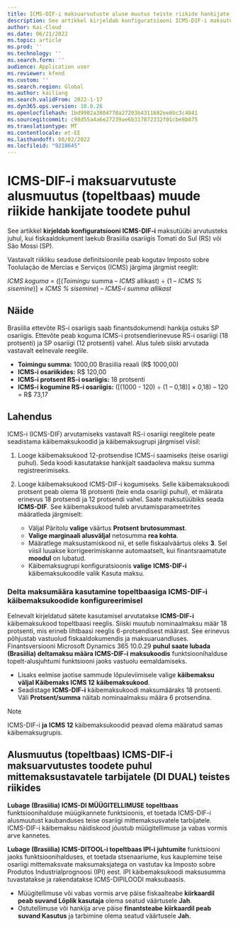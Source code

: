 ```yaml
---
title: ICMS-DIF-i maksuarvutuste aluse muutus teiste riikide hankijate toodete puhul
description: See artikkel kirjeldab konfiguratsiooni ICMS-DIF-i maksutüübi arvutusteks juhul, kui fiskaaldokument laekub Brasiilia osariigis Tomati do Sul (RS) või São Mossi (SP).
author: Kai-Cloud
ms.date: 06/21/2022
ms.topic: article
ms.prod: ''
ms.technology: ''
ms.search.form: ''
audience: Application user
ms.reviewer: kfend
ms.custom: ''
ms.search.region: Global
ms.author: kailiang
ms.search.validFrom: 2022-1-17
ms.dyn365.ops.version: 10.0.26
ms.openlocfilehash: 1bd9982a3804778a27203b4311682ee8bc3c4841
ms.sourcegitcommit: c98d55a4a6e27239ae6b317872332f01cbe8b875
ms.translationtype: MT
ms.contentlocale: et-EE
ms.lasthandoff: 08/02/2022
ms.locfileid: "9218645"
---
```

# <a name="basis-change-dual-base-in-icms-dif-tax-calculations-for-products-from-suppliers-in-other-states"></a>ICMS-DIF-i maksuarvutuste alusmuutus (topeltbaas) muude riikide hankijate toodete puhul

See artikkel **kirjeldab konfiguratsiooni ICMS-DIF-i** maksutüübi arvutusteks juhul, kui fiskaaldokument laekub Brasiilia osariigis Tomati do Sul (RS) või São Mossi (SP).

Vastavalt riikliku seaduse definitsioonile peab kogutav Imposto sobre Toolulação de Mercias e Serviços (ICMS) järgima järgmist reeglit:

*ICMS koguma* = ([(*Toimingu* summa – *ICMS* allikast) ÷ (1 – *ICMS % sisemine*)] × *ICMS % sisemine*) – *ICMS-i summa allikast*

## <a name="example"></a>Näide

Brasiilia ettevõte RS-i osariigis saab finantsdokumendi hankija ostuks SP osariigis. Ettevõte peab koguma ICMS-i protsendierinevuse RS-i osariigi (18 protsenti) ja SP osariigi (12 protsenti) vahel. Alus tuleb siiski arvutada vastavalt eelnevale reeglile.

- **Toimingu summa:** 1000,00 Brasiilia reaali (R$ 1000,00)
- **ICMS-i osariikides:** R$ 120,00
- **ICMS-i protsent RS-i osariigis:** 18 protsenti
- **ICMS-i kogumine RS-i osariigis:** (\[(1000 - 120) ÷ (1 – 0,18)\] × 0,18) – 120 = R$ 73,17 

## <a name="resolution"></a>Lahendus

ICMS-i (ICMS-DIF) arvutamiseks vastavalt RS-i osariigi reeglitele peate seadistama käibemaksukoodid ja käibemaksugrupi järgmisel viisil:

1. Looge käibemaksukood 12-protsendise ICMS-i saamiseks (teise osariigi puhul). Seda koodi kasutatakse hankijalt saadaoleva maksu summa registreerimiseks.
2. Looge käibemaksukood ICMS-DIF-i kogumiseks. Selle käibemaksukoodi protsent peab olema 18 protsenti (teie enda osariigi puhul), et määrata erinevus 18 protsendi ja 12 protsendi vahel. Saate maksutüübiks seada **ICMS-DIF**. See käibemaksukood tuleb arvutamisparameetrites määratleda järgmiselt:

    - Väljal Päritolu **valige** väärtus **Protsent brutosummast**.
    - **Valige marginaali alusväljal** netosumma **rea kohta**.
    - Määratlege maksustamiskood nii, et selle fiskaalväärtus oleks **3**. Sel viisil luuakse korrigeerimiskanne automaatselt, kui finantsraamatute **moodul** on lubatud.
    - Käibemaksugrupi konfiguratsioonis **valige** **ICMS-DIF-i** käibemaksukoodile valik Kasuta maksu.

### <a name="use-the-delta-tax-rate-in-the-configuration-of-dual-base-icms-dif-sales-tax-codes"></a>Delta maksumäära kasutamine topeltbaasiga ICMS-DIF-i käibemaksukoodide konfigureerimisel

Eelnevalt kirjeldatud sätete kasutamisel arvutatakse **ICMS-DIF-i** käibemaksukood topeltbaasi reeglis. Siiski muutub nominaalmaksu määr 18 protsenti, mis erineb lihtbaasi reeglis 6-protsendisest määrast. See erinevus põhjustab vastuolud fiskaaldokumendis ja maksuaruandluses. Finantsversiooni Microsoft Dynamics 365 10.0.29 **puhul saate lubada (Brasiilia) deltamaksu määra ICMS-DIF-i** **maksukoodis** funktsioonihalduse topelt-alusjuhtumi funktsiooni jaoks vastuolu eemaldamiseks.

- Lisaks eelmise jaotise sammude lõpuleviimisele valige **käibemaksu väljal Käibemaks ICMS 12** **käibemaksukood**.
- Seadistage **ICMS-DIF-i** käibemaksukoodi maksumääraks 18 protsenti. Väli **Protsent/summa** näitab nominaalmaksu määra 6 protsendina.

> [!NOTE]
> ICMS-DIF-i **ja** **ICMS 12** käibemaksukoodid peavad olema määratud samas käibemaksugrupis.

## <a name="basis-change-dual-base-in-icms-dif-tax-calculations-for-products-to-non-taxpayer-consumers-difal-in-other-states"></a>Alusmuutus (topeltbaas) ICMS-DIF-i maksuarvutustes toodete puhul mittemaksustavatele tarbijatele (DI DUAL) teistes riikides

**Lubage (Brasiilia) ICMS-DI MÜÜGITELLIMUSE** **topeltbaas** funktsioonihalduse müügikannete funktsioonis, et toetada ICMS-DIF-i alusmuutust kaubanduses teise osariigi mittemaksusvatele tarbijatele. ICMS-DIF-i käibemaksu näidiskood jõustub müügitellimuse ja vabas vormis arve kannetes.

**Lubage (Brasiilia) ICMS-DITOOL-i topeltbaas IPI-i** **juhtumite** funktsiooni jaoks funktsioonihalduses, et toetada stsenaariume, kus kauplemine teise osariigi mittemaksvate maksumaksjatega on vastutav ka Imposto sobre Produtos Industrialprognoosi (IPI) eest. IPI käibemaksukoodi maksusumma tuvastatakse ja rakendatakse ICMS-DIPILOODI maksubaasis.

- Müügitellimuse või vabas vormis arve päise fiskaalteabe **kiirkaardil** **peab suvand Lõplik kasutaja** olema seatud väärtusele **Jah**.
- Ostutellimuse või hankija arve päise **finantsteabe** **kiirkaardil peab suvand Kasutus** ja tarbimine olema seatud väärtusele **Jah.**
